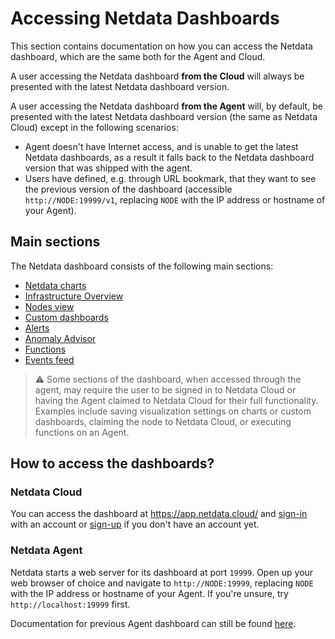 # Accessing Netdata Dashboards

This section contains documentation on how you can access the Netdata dashboard, which are the same both for the Agent and Cloud.

A user accessing the Netdata dashboard **from the Cloud** will always be presented with the latest Netdata dashboard version.

A user accessing the Netdata dashboard **from the Agent** will, by default, be presented with the latest Netdata dashboard version (the same as Netdata Cloud) except in the following scenarios:
* Agent doesn't have Internet access, and is unable to get the latest Netdata dashboards, as a result it falls back to the Netdata dashboard version that 
was shipped with the agent.
* Users have defined, e.g. through URL bookmark, that they want to see the previous version of the dashboard (accessible `http://NODE:19999/v1`, replacing `NODE` with the IP address or hostname of your Agent). 

## Main sections

The Netdata dashboard consists of the following main sections:
* [Netdata charts](https://github.com/netdata/netdata/blob/master/docs/cloud/visualize/interact-new-charts.md)
* [Infrastructure Overview](https://github.com/netdata/netdata/blob/master/docs/visualize/overview-infrastructure.md)
* [Nodes view](https://github.com/netdata/netdata/blob/master/docs/cloud/visualize/nodes.md)
* [Custom dashboards](https://learn.netdata.cloud/docs/visualizations/custom-dashboards)
* [Alerts](https://github.com/netdata/netdata/blob/master/docs/monitor/view-active-alerts.md)
* [Anomaly Advisor](https://github.com/netdata/netdata/blob/master/docs/cloud/insights/anomaly-advisor.md)
* [Functions](https://github.com/netdata/netdata/blob/master/docs/cloud/netdata-functions.md)
* [Events feed](https://github.com/netdata/netdata/blob/master/docs/cloud/insights/events-feed.md)

> ⚠️ Some sections of the dashboard, when accessed through the agent,  may require the user to be signed in to Netdata Cloud or having the Agent claimed to Netdata Cloud for their full functionality. Examples include saving visualization settings on charts or custom dashboards, claiming the node to Netdata Cloud, or executing functions on an Agent.

## How to access the dashboards?

### Netdata Cloud

You can access the dashboard at https://app.netdata.cloud/ and [sign-in](https://github.com/netdata/netdata/blob/master/docs/cloud/manage/sign-in.md) with an account or [sign-up](https://github.com/netdata/netdata/blob/master/docs/cloud/manage/sign-in.md#dont-have-a-netdata-cloud-account-yet) if you don't have an account yet.

### Netdata Agent

Netdata starts a web server for its dashboard at port `19999`. Open up your web browser of choice and
navigate to `http://NODE:19999`, replacing `NODE` with the IP address or hostname of your Agent. If you're unsure, try
`http://localhost:19999` first.


Documentation for previous Agent dashboard can still be found [here](https://github.com/netdata/netdata/blob/master/web/gui/README.md).
